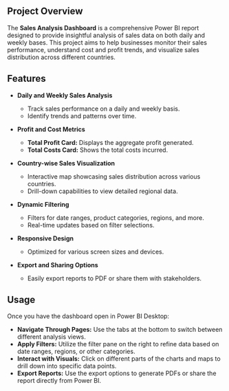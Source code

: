 ## Project Overview

The **Sales Analysis Dashboard** is a comprehensive Power BI report designed to provide insightful analysis of sales data on both daily and weekly bases. 
This project aims to help businesses monitor their sales performance, understand cost and profit trends, and visualize sales distribution across different countries.

## Features

- **Daily and Weekly Sales Analysis**
  - Track sales performance on a daily and weekly basis.
  - Identify trends and patterns over time.

- **Profit and Cost Metrics**
  - **Total Profit Card:** Displays the aggregate profit generated.
  - **Total Costs Card:** Shows the total costs incurred.
  
- **Country-wise Sales Visualization**
  - Interactive map showcasing sales distribution across various countries.
  - Drill-down capabilities to view detailed regional data.

- **Dynamic Filtering**
  - Filters for date ranges, product categories, regions, and more.
  - Real-time updates based on filter selections.

- **Responsive Design**
  - Optimized for various screen sizes and devices.
  
- **Export and Sharing Options**
  - Easily export reports to PDF or share them with stakeholders.

## Usage

Once you have the dashboard open in Power BI Desktop:

- **Navigate Through Pages:** Use the tabs at the bottom to switch between different analysis views.
- **Apply Filters:** Utilize the filter pane on the right to refine data based on date ranges, regions, or other categories.
- **Interact with Visuals:** Click on different parts of the charts and maps to drill down into specific data points.
- **Export Reports:** Use the export options to generate PDFs or share the report directly from Power BI.

